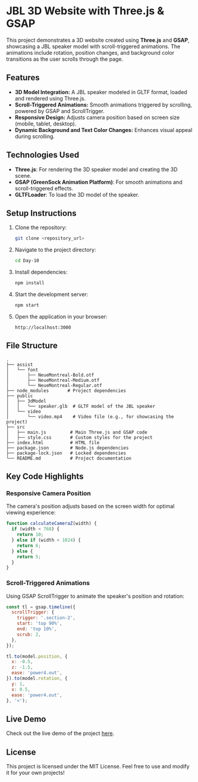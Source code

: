 # JBL 3D Website with Three.js & GSAP

This project demonstrates a 3D website created using **Three.js** and **GSAP**, showcasing a JBL speaker model with scroll-triggered animations. The animations include rotation, position changes, and background color transitions as the user scrolls through the page.

## Features

- **3D Model Integration:** A JBL speaker modeled in GLTF format, loaded and rendered using Three.js.
- **Scroll-Triggered Animations:** Smooth animations triggered by scrolling, powered by GSAP and ScrollTrigger.
- **Responsive Design:** Adjusts camera position based on screen size (mobile, tablet, desktop).
- **Dynamic Background and Text Color Changes:** Enhances visual appeal during scrolling.

## Technologies Used

- **Three.js**: For rendering the 3D speaker model and creating the 3D scene.
- **GSAP (GreenSock Animation Platform)**: For smooth animations and scroll-triggered effects.
- **GLTFLoader**: To load the 3D model of the speaker.

## Setup Instructions

1. Clone the repository:
   ```bash
   git clone <repository_url>
   ```

2. Navigate to the project directory:
   ```bash
   cd Day-10
   ```

3. Install dependencies:
   ```bash
   npm install
   ```

4. Start the development server:
   ```bash
   npm start
   ```

5. Open the application in your browser:
   ```
   http://localhost:3000
   ```

## File Structure

```
.
├── assist
│   └── font
│       ├── NeueMontreal-Bold.otf
│       ├── NeueMontreal-Medium.otf
│       └── NeueMontreal-Regular.otf
├── node_modules       # Project dependencies
├── public
│   ├── 3dModel
│   │   └── speaker.glb  # GLTF model of the JBL speaker
│   └── video
│       └── video.mp4    # Video file (e.g., for showcasing the project)
├── src
│   ├── main.js         # Main Three.js and GSAP code
│   ├── style.css       # Custom styles for the project
├── index.html          # HTML file
├── package.json        # Node.js dependencies
├── package-lock.json   # Locked dependencies
└── README.md           # Project documentation
```

## Key Code Highlights

### Responsive Camera Position
The camera's position adjusts based on the screen width for optimal viewing experience:
```javascript
function calculateCameraZ(width) {
  if (width < 768) {
    return 10;
  } else if (width < 1024) {
    return 6;
  } else {
    return 5;
  }
}
```

### Scroll-Triggered Animations
Using GSAP ScrollTrigger to animate the speaker's position and rotation:
```javascript
const tl = gsap.timeline({
  scrollTrigger: {
    trigger: '.section-2',
    start: 'top 90%',
    end: 'top 10%',
    scrub: 2,
  },
});

tl.to(model.position, {
  x: -0.5,
  z: -1.5,
  ease: 'power4.out',
}).to(model.rotation, {
  y: 1,
  x: 0.5,
  ease: 'power4.out',
}, '<');
```

## Live Demo

Check out the live demo of the project [here](#jbl-three.vercel.app).



## License

This project is licensed under the MIT License. Feel free to use and modify it for your own projects!
